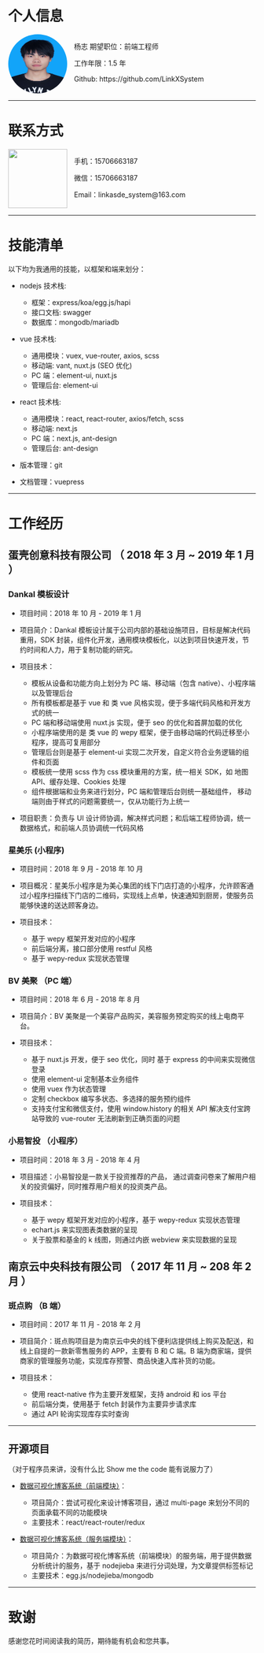 # 个人信息

<div style="display: flex;">
  <img
    src="./assets/image/avatar.jpg"
    style="width: 120px; height: 120px;border-radius: 50%;"
  />
  <div style="margin-left: 1em;">
    <p>
      <span>杨志</span>
      <span>期望职位：前端工程师</span>
    </p>
    <p>
      <span>工作年限：1.5 年</span>
    </p>
    <p>
      <span>Github: https://github.com/LinkXSystem</span>
    </p>
  </div>
</div>

---

# 联系方式

<div style="display: flex;">
  <img
    src="https://raw.githubusercontent.com/LinkXSystem/learn-guide/master/resume/assets/image/wechat.jpg"
    style="width: 120px; height: 120px;"
  />
  <div style="margin-left: 1em;">
    <p>
      <span>手机：15706663187</span>
    </p>
    <p>
      <span>微信：15706663187</span>
    </p>
    <p>
      <span>Email：linkasde_system@163.com</span>
    </p>
  </div>
</div>

---

# 技能清单

以下均为我通用的技能，以框架和端来划分：

- nodejs 技术栈:

  - 框架：express/koa/egg.js/hapi
  - 接口文档: swagger
  - 数据库：mongodb/mariadb

- vue 技术栈:

  - 通用模块：vuex, vue-router, axios, scss
  - 移动端: vant, nuxt.js (SEO 优化)
  - PC 端：element-ui, nuxt.js
  - 管理后台: element-ui

- react 技术栈:

  - 通用模块：react, react-router, axios/fetch, scss
  - 移动端: next.js
  - PC 端：next.js, ant-design
  - 管理后台: ant-design

- 版本管理：git
- 文档管理：vuepress

---

# 工作经历

## 蛋壳创意科技有限公司 （ 2018 年 3 月 ~ 2019 年 1 月 ）

### Dankal 模板设计

- 项目时间：2018 年 10 月 - 2019 年 1 月

- 项目简介：Dankal 模板设计属于公司内部的基础设施项目，目标是解决代码重用，SDK 封装，组件化开发，通用模块模板化，以达到项目快速开发，节约时间和人力，用于复制功能的研究。
- 项目技术：
  - 模板从设备和功能方向上划分为 PC 端、移动端（包含 native）、小程序端以及管理后台
  - 所有模板都是基于 vue 和 类 vue 风格实现，便于多端代码风格和开发方式的统一
  - PC 端和移动端使用 nuxt.js 实现，便于 seo 的优化和首屏加载的优化
  - 小程序端使用的是 类 vue 的 wepy 框架，便于由移动端的代码迁移至小程序，提高可复用部分
  - 管理后台则是基于 element-ui 实现二次开发，自定义符合业务逻辑的组件和页面
  - 模板统一使用 scss 作为 css 模块重用的方案，统一相关 SDK，如 地图 API、缓存处理、Cookies 处理
  - 组件根据端和业务来进行划分，PC 端和管理后台则统一基础组件， 移动端则由于样式的问题需要统一，仅从功能行为上统一
- 项目职责：负责与 UI 设计师协调，解决样式问题；和后端工程师协调，统一数据格式，和前端人员协调统一代码风格

### 星美乐 (小程序)

- 项目时间：2018 年 9 月 - 2018 年 10 月

- 项目概况：星美乐小程序是为美心集团的线下门店打造的小程序，允许顾客通过小程序扫描线下门店的二维码，实现线上点单，快速通知到厨房，使服务员能够快速的送达顾客身边。
- 项目技术：
  - 基于 wepy 框架开发对应的小程序
  - 前后端分离，接口部分使用 restful 风格
  - 基于 wepy-redux 实现状态管理

### BV 美聚 （PC 端）

- 项目时间：2018 年 6 月 - 2018 年 8 月

- 项目简介：BV 美聚是一个美容产品购买，美容服务预定购买的线上电商平台。

- 项目技术：
  - 基于 nuxt.js 开发，便于 seo 优化，同时 基于 express 的中间来实现微信登录
  - 使用 element-ui 定制基本业务组件
  - 使用 vuex 作为状态管理
  - 定制 checkbox 编写多状态、多选择的服务预约组件
  - 支持支付宝和微信支付，使用 window.history 的相关 API 解决支付宝跨站导致的 vue-router 无法刷新到正确页面的问题

### 小易智投 （小程序）

- 项目时间：2018 年 3 月 - 2018 年 4 月

- 项目描述：小易智投是一款关于投资推荐的产品， 通过调查问卷来了解用户相关的投资偏好，同时推荐用户相关的投资类产品。

- 项目技术：

  - 基于 wepy 框架开发对应的小程序，基于 wepy-redux 实现状态管理
  - echart.js 来实现图表类数据的呈现
  - 关于股票和基金的 k 线图，则通过内嵌 webview 来实现数据的呈现

## 南京云中央科技有限公司 （ 2017 年 11 月 ~ 208 年 2 月 ）

### 斑点购 （B 端）

- 项目时间：2017 年 11 月 - 2018 年 2 月

- 项目简介：斑点购项目是为南京云中央的线下便利店提供线上购买及配送，和线上自提的一款新零售服务的 APP，主要有 B 和 C 端。B 端为商家端，提供商家的管理服务功能，实现库存预警、商品快速入库补货的功能。

- 项目技术：
  - 使用 react-native 作为主要开发框架，支持 android 和 ios 平台
  - 前后端分类，使用基于 fetch 封装作为主要异步请求库
  - 通过 API 轮询实现库存实时查询

---

## 开源项目

（对于程序员来讲，没有什么比 Show me the code 能有说服力了）

- [数据可视化博客系统（前端模块）](https://github.com/LinkXSystem/visualization-system)：

  - 项目简介：尝试可视化来设计博客项目，通过 multi-page 来划分不同的页面承载不同的功能模块
  - 主要技术：react/react-router/redux

- [数据可视化博客系统（服务端模块）](https://github.com/LinkXSystem/visualization-compute-system)：

  - 项目简介：为数据可视化博客系统（前端模块）的服务端，用于提供数据分析统计的服务，基于 nodejieba 来进行分词处理，为文章提供标签标记
  - 主要技术：egg.js/nodejieba/mongodb

---

# 致谢

感谢您花时间阅读我的简历，期待能有机会和您共事。

